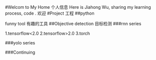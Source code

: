 #Welcom to My Home
个人信息
Here is Jiahong Wu, sharing my learning process, code . 
欢迎
#Project
工程
##python

funny tool
有趣的工具
##Objective detection
目标检测
###rnn series

1.tensorflow<2.0
2.tensorflow>2.0
3.torch

###yolo series

###Continuing

